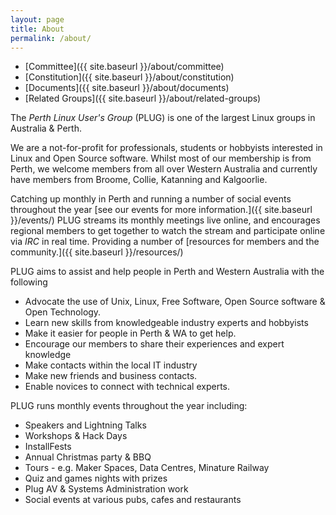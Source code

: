 ```yaml
---
layout: page
title: About
permalink: /about/
---
```


 * [Committee]({{ site.baseurl }}/about/committee)
 * [Constitution]({{ site.baseurl }}/about/constitution)
 * [Documents]({{ site.baseurl }}/about/documents)
 * [Related Groups]({{ site.baseurl }}/about/related-groups)

The _Perth Linux User's Group_ (PLUG) is one of the largest Linux groups in Australia & Perth.

We are a not-for-profit for professionals, students or hobbyists interested in Linux and Open Source software. Whilst most of our membership is from Perth, we welcome members from all over Western Australia and currently have members from Broome, Collie, Katanning and Kalgoorlie.

Catching up monthly in Perth and running a number of social events throughout the year [see our events for more information.]({{ site.baseurl }}/events/)
PLUG streams its monthly meetings live online, and encourages regional members to get together to watch the stream and participate online via _IRC_ in real time.
Providing a number of [resources for members and the community.]({{ site.baseurl }}/resources/)

PLUG aims to assist and help people in Perth and Western Australia with the following
*   Advocate the use of Unix, Linux, Free Software, Open Source software & Open Technology.
*   Learn new skills from knowledgeable industry experts and hobbyists
*   Make it easier for people in Perth & WA to get help.
*   Encourage our members to share their experiences and expert knowledge
*   Make contacts within the local IT industry
*   Make new friends and business contacts.
*   Enable novices to connect with technical experts.

PLUG runs monthly events throughout the year including:
*   Speakers and Lightning Talks
*   Workshops & Hack Days
*   InstallFests
*   Annual Christmas party & BBQ
*   Tours - e.g. Maker Spaces, Data Centres, Minature Railway
*   Quiz and games nights with prizes
*   Plug AV & Systems Administration work
*   Social events at various pubs, cafes and restaurants
